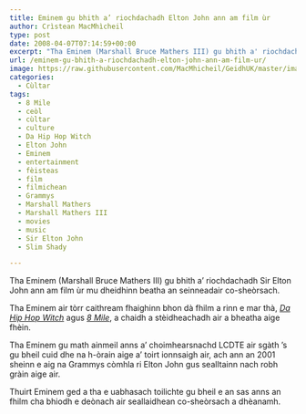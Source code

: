 ```yaml
---
title: Eminem gu bhith a’ riochdachadh Elton John ann am film ùr
author: Crìstean MacMhìcheil
type: post
date: 2008-04-07T07:14:59+00:00
excerpt: "Tha Eminem (Marshall Bruce Mathers III) gu bhith a' riochdachadh Sir Elton John ann am film ùr mu dheidhinn beatha an seinneadair co-sheòrsach."
url: /eminem-gu-bhith-a-riochdachadh-elton-john-ann-am-film-ur/
image: https://raw.githubusercontent.com/MacMhicheil/GeidhUK/master/images/.jpg
categories:
  - Cùltar
tags:
  - 8 Mile
  - ceòl
  - cùltar
  - culture
  - Da Hip Hop Witch
  - Elton John
  - Eminem
  - entertainment
  - fèisteas
  - film
  - filmichean
  - Grammys
  - Marshall Mathers
  - Marshall Mathers III
  - movies
  - music
  - Sir Elton John
  - Slim Shady

---
```

Tha Eminem (Marshall Bruce Mathers III) gu bhith a&#8217; riochdachadh Sir Elton John ann am film ùr mu dheidhinn beatha an seinneadair co-sheòrsach.

Tha Eminem air tòrr caithream fhaighinn bhon dà fhilm a rinn e mar thà, [_Da Hip Hop Witch_][1] agus [_8 Mile_][2], a chaidh a stèidheachadh air a bheatha aige fhèin.

Tha Eminem gu math ainmeil anns a&#8217; choimhearsnachd LCDTE air sgàth &#8217;s gu bheil cuid dhe na h-òrain aige a&#8217; toirt ionnsaigh air, ach ann an 2001 sheinn e aig na Grammys còmhla ri Elton John gus sealltainn nach robh gràin aige air.

Thuirt Eminem ged a tha e uabhasach toilichte gu bheil e an sas anns an fhilm cha bhiodh e deònach air seallaidhean co-sheòrsach a dhèanamh.

 [1]: http://www.imdb.com/title/tt0245943/ "Da Hip Hop Witch air IMDB"
 [2]: http://www.imdb.com/title/tt0298203/ "8 Mile air IMDB"
